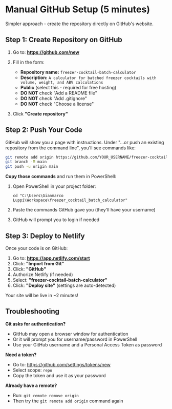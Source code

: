 # Manual GitHub Setup (5 minutes)

Simpler approach - create the repository directly on GitHub's website.

## Step 1: Create Repository on GitHub

1. Go to: **https://github.com/new**

2. Fill in the form:
   - **Repository name:** `freezer-cocktail-batch-calculator`
   - **Description:** `A calculator for batched freezer cocktails with volume, weight, and ABV calculations`
   - **Public** (select this - required for free hosting)
   - **DO NOT** check "Add a README file"
   - **DO NOT** check "Add .gitignore"
   - **DO NOT** check "Choose a license"

3. Click **"Create repository"**

## Step 2: Push Your Code

GitHub will show you a page with instructions. Under "…or push an existing repository from the command line", you'll see commands like:

```bash
git remote add origin https://github.com/YOUR_USERNAME/freezer-cocktail-batch-calculator.git
git branch -M main
git push -u origin main
```

**Copy those commands** and run them in PowerShell:

1. Open PowerShell in your project folder:
   ```
   cd "C:\Users\Gianmarco Luppi\Workspace\freezer_cocktail_batch_calculator"
   ```

2. Paste the commands GitHub gave you (they'll have your username)

3. GitHub will prompt you to login if needed

## Step 3: Deploy to Netlify

Once your code is on GitHub:

1. Go to: **https://app.netlify.com/start**
2. Click: **"Import from Git"**
3. Click: **"GitHub"**
4. Authorize Netlify (if needed)
5. Select: **"freezer-cocktail-batch-calculator"**
6. Click: **"Deploy site"** (settings are auto-detected)

Your site will be live in ~2 minutes!

## Troubleshooting

**Git asks for authentication?**
- GitHub may open a browser window for authentication
- Or it will prompt you for username/password in PowerShell
- Use your GitHub username and a Personal Access Token as password

**Need a token?**
- Go to: https://github.com/settings/tokens/new
- Select scope: `repo`
- Copy the token and use it as your password

**Already have a remote?**
- Run: `git remote remove origin`
- Then try the `git remote add origin` command again
